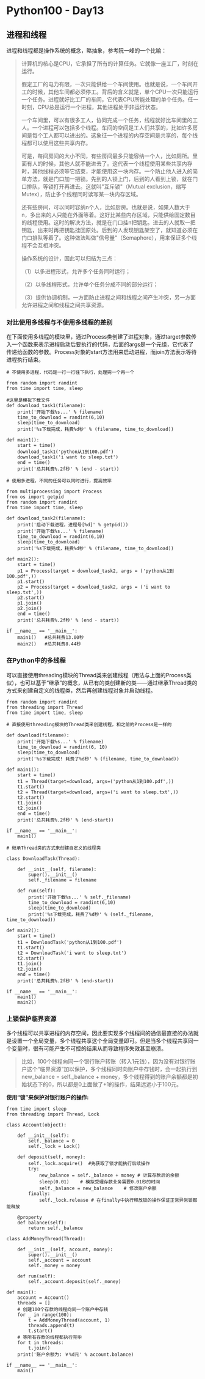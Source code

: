 # Python100 - Day13
## 进程和线程

进程和线程都是操作系统的概念，略抽象，参考阮一峰的一个比喻：
> 计算机的核心是CPU，它承担了所有的计算任务。它就像一座工厂，时刻在运行。
> 
> 假定工厂的电力有限，一次只能供给一个车间使用。也就是说，一个车间开工的时候，其他车间都必须停工。背后的含义就是，单个CPU一次只能运行一个任务。进程就好比工厂的车间，它代表CPU所能处理的单个任务。任一时刻，CPU总是运行一个进程，其他进程处于非运行状态。
> 
> 一个车间里，可以有很多工人，协同完成一个任务，线程就好比车间里的工人。一个进程可以包括多个线程。车间的空间是工人们共享的，比如许多房间是每个工人都可以进出的。这象征一个进程的内存空间是共享的，每个线程都可以使用这些共享内存。
> 
> 可是，每间房间的大小不同，有些房间最多只能容纳一个人，比如厕所。里面有人的时候，其他人就不能进去了。这代表一个线程使用某些共享内存时，其他线程必须等它结束，才能使用这一块内存。一个防止他人进入的简单方法，就是门口加一把锁。先到的人锁上门，后到的人看到上锁，就在门口排队，等锁打开再进去。这就叫"互斥锁"（Mutual exclusion，缩写 Mutex），防止多个线程同时读写某一块内存区域。
> 
> 还有些房间，可以同时容纳n个人，比如厨房。也就是说，如果人数大于n，多出来的人只能在外面等着。这好比某些内存区域，只能供给固定数目的线程使用。这时的解决方法，就是在门口挂n把钥匙。进去的人就取一把钥匙，出来时再把钥匙挂回原处。后到的人发现钥匙架空了，就知道必须在门口排队等着了。这种做法叫做"信号量"（Semaphore），用来保证多个线程不会互相冲突。
> 
> 操作系统的设计，因此可以归结为三点：
> 
> （1）以多进程形式，允许多个任务同时运行；
> 
> （2）以多线程形式，允许单个任务分成不同的部分运行；
> 
> （3）提供协调机制，一方面防止进程之间和线程之间产生冲突，另一方面允许进程之间和线程之间共享资源。

### 对比使用多线程与不使用多线程的差别

在下面使用多线程的模块里，通过Process类创建了进程对象，通过target参数传入一个函数来表示进程启动后要执行的代码，后面的args是一个元组，它代表了传递给函数的参数。Process对象的start方法用来启动进程，而join方法表示等待进程执行结束。

	# 不使用多进程，代码是一行一行往下执行，处理完一个再一个

	from random import randint
	from time import time, sleep

	#这里是模拟下载文件
	def download_task1(filename): 
		print('开始下载%s...' % filename)
		time_to_download = randint(6,10)
		sleep(time_to_download)
		print('%s下载完成，耗费%d秒' % (filename, time_to_download))

	def main1():
		start = time()
		download_task1('python从1到100.pdf')
		download_task1('i want to sleep.txt')	
		end = time()
		print('总共耗费%.2f秒' % (end - start))

	# 使用多进程，不同的任务可以同时进行，提高效率

	from multiprocessing import Process
	from os import getpid
	from random import randint
	from time import time, sleep
	
	def download_task2(filename):
		print('启动下载进程，进程号[%d]' % getpid())
		print('开始下载%s...' % filename)
		time_to_download = randint(6,10)
		sleep(time_to_download)
		print('%s下载完成，耗费%d秒' % (filename, time_to_download))
	
	def main2():
		start = time()
		p1 = Process(target = download_task2, args = ('python从1到100.pdf',))
		p1.start()
		p2 = Process(target = download_task2, args = ('i want to sleep.txt',))	
		p2.start()
		p1.join()
		p2.join()
		end = time()
		print('总共耗费%.2f秒' % (end - start))
	
	if __name__ == '__main__':
		main1()   #总共耗费13.00秒
		main2()	  #总共耗费8.44秒

### 在Python中的多线程

可以直接使用threading模块的Thread类来创建线程（用法与上面的Process类似），也可以基于“继承”的概念，从已有的类创建新的类——通过继承Thread类的方式来创建自定义的线程类，然后再创建线程对象并启动线程。

	from random import randint
	from threading import Thread
	from time import time, sleep
	
	# 直接使用threading模块的Thread类来创建线程，和之前的Process是一样的
	
	def download(filename):
		print('开始下载%s...' % filename)
		time_to_download = randint(6, 10)
		sleep(time_to_download)
		print('%s下载完成! 耗费了%d秒' % (filename, time_to_download))
	
	def main1():
		start = time()
		t1 = Thread(target=download, args=('python从1到100.pdf',))
		t1.start()
		t2 = Thread(target=download, args=('i want to sleep.txt',))
		t2.start()
		t1.join()
		t2.join()
		end = time()
		print('总共耗费%.2f秒' % (end-start))

	if __name__ == '__main__':
		main1()

	# 继承Thread类的方式来创建自定义的线程类
	
	class DownloadTask(Thread):
	
		def __init__(self, filename):
			super().__init__()
			self._filename = filename
	
		def run(self):
			print('开始下载%s...' % self._filename)
			time_to_download = randint(6,10)
			sleep(time_to_download)
			print('%s下载完成，耗费了%d秒' % (self._filename, time_to_download))
	
	def main2():
		start = time()
		t1 = DownloadTask('python从1到100.pdf')
		t1.start()
		t2 = DownloadTask('i want to sleep.txt')
		t2.start()
		t1.join()
		t2.join()
		end = time()
		print('总共耗费%.2f秒' % (end-start))
	
	if __name__ == '__main__':
		main1()
		main2()

### 上锁保护临界资源

多个线程可以共享进程的内存空间，因此要实现多个线程间的通信最直接的办法就是设置一个全局变量，多个线程共享这个全局变量即可。但是当多个线程共享同一个变量时，很有可能产生不可控的结果从而导致程序失效甚至崩溃。

> 比如，100个线程向同一个银行账户转账（转入1元钱），因为没有对银行账户这个“临界资源”加以保护，多个线程同时向账户中存钱时，会一起执行到new_balance = self._balance + money，多个线程得到的账户余额都是初始状态下的0，所以都是0上面做了+1的操作，结果远远小于100元。

**使用“锁”来保护对银行账户的操作:**

	from time import sleep
	from threading import Thread, Lock
	
	class Account(object):
	
		def __init__(self):
			self._balance = 0 
			self._lock = Lock()
	
		def deposit(self, money):
			self._lock.acquire()  #先获取了锁才能执行后续操作
			try:
				new_balance = self._balance + money # 计算存款后的余额
				sleep(0.01)    # 模拟受理存款业务需要0.01秒的时间
				self._balance = new_balance    # 修改账户余额
			finally:
				self._lock.release # 在finally中执行释放锁的操作保证正常异常锁都能释放

		@property
		def balance(self):
			return self._balance

	class AddMoneyThread(Thread):
	
		def __init__(self, account, money):
			super().__init__()
			self._account = account
			self._money = money

		def run(self):
			self._account.deposit(self._money)

	def main():
		account = Account()
		threads = []
		# 创建100个存款的线程向同一个账户中存钱
		for _ in range(100):
			t = AddMoneyThread(account, 1)
			threads.append(t)
			t.start()
		# 等所有存款的线程都执行完毕
		for t in threads:
			t.join()
		print('账户余额为: ￥%d元' % account.balance)

	if __name__ == '__main__':
		main()	